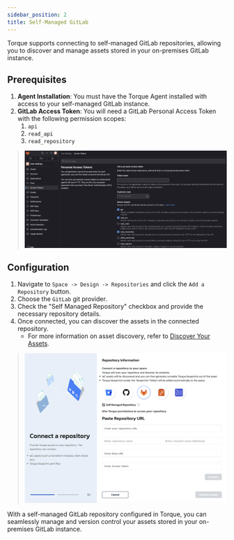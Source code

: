 ```yaml
---
sidebar_position: 2
title: Self-Managed GitLab
---
```


Torque supports connecting to self-managed GitLab repositories, allowing you to discover and manage assets stored in your on-premises GitLab instance.

## Prerequisites

1. **Agent Installation**: You must have the Torque Agent installed with access to your self-managed GitLab instance.
2. **GitLab Access Token**: You will need a GitLab Personal Access Token with the following permission scopes:
   1.  `api`
   2.  `read_api`
   3.  `read_repository`
   
> ![GitLab PAT](/img/gitlab-pat.png)


## Configuration

1. Navigate to `Space -> Design -> Repositories` and click the `Add a Repository` button.
2. Choose the `GitLab` git provider.
3. Check the "Self Managed Repository" checkbox and provide the necessary repository details.
4. Once connected, you can discover the assets in the connected repository.
   - For more information on asset discovery, refer to [Discover Your Assets](/getting-started/Discover%20Your%20Assets). 

> ![Add a repository](/img/gitlab-connect.png)

With a self-managed GitLab repository configured in Torque, you can seamlessly manage and version control your assets stored in your on-premises GitLab instance.
